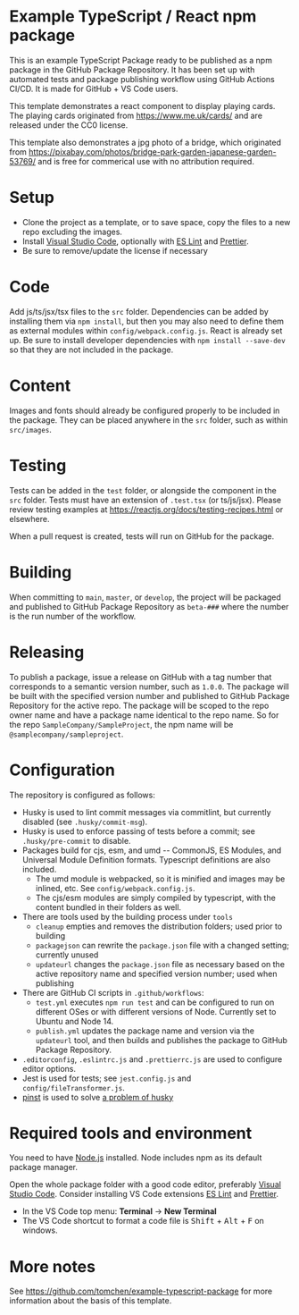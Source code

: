 # Example TypeScript / React npm package

This is an example TypeScript Package ready to be published as a npm package in the GitHub Package Repository. It has been set up with automated tests and package publishing workflow using GitHub Actions CI/CD. It is made for GitHub + VS Code users.

This template demonstrates a react component to display playing cards.  The playing cards originated from https://www.me.uk/cards/ and are released under the CC0 license.

This template also demonstrates a jpg photo of a bridge, which originated from https://pixabay.com/photos/bridge-park-garden-japanese-garden-53769/ and is free for commerical use with no attribution required.

# Setup

- Clone the project as a template, or to save space, copy the files to a new repo excluding the images.
- Install [Visual Studio Code](https://code.visualstudio.com/download), optionally with [ES Lint](https://marketplace.visualstudio.com/items?itemName=dbaeumer.vscode-eslint) and [Prettier](https://marketplace.visualstudio.com/items?itemName=esbenp.prettier-vscode).
- Be sure to remove/update the license if necessary

# Code

Add js/ts/jsx/tsx files to the `src` folder.  Dependencies can be added by installing them via `npm install`, but then you may also need to define them as external modules within `config/webpack.config.js`.  React is already set up.  Be sure to install developer dependencies with `npm install --save-dev` so that they are not included in the package.

# Content

Images and fonts should already be configured properly to be included in the package.  They can be placed anywhere in the `src` folder, such as within `src/images`.

# Testing

Tests can be added in the `test` folder, or alongside the component in the `src` folder.  Tests must have an extension of `.test.tsx` (or ts/js/jsx).  Please review testing examples at https://reactjs.org/docs/testing-recipes.html or elsewhere.

When a pull request is created, tests will run on GitHub for the package.

# Building

When committing to `main`, `master`, or `develop`, the project will be packaged and published to GitHub Package Repository as `beta-###` where the number is the run number of the workflow.

# Releasing

To publish a package, issue a release on GitHub with a tag number that corresponds to a semantic version number, such as `1.0.0`. The package will be built with the specified version number and published to GitHub Package Repository for the active repo.  The package will be scoped to the repo owner name and have a package name identical to the repo name. So for the repo `SampleCompany/SampleProject`, the npm name will be `@samplecompany/sampleproject`.

# Configuration

The repository is configured as follows:

- Husky is used to lint commit messages via commitlint, but currently disabled (see `.husky/commit-msg`).
- Husky is used to enforce passing of tests before a commit; see `.husky/pre-commit` to disable.
- Packages build for cjs, esm, and umd -- CommonJS, ES Modules, and Universal Module Definition formats.  Typescript definitions are also included.
  - The umd module is webpacked, so it is minified and images may be inlined, etc. See `config/webpack.config.js`.
  - The cjs/esm modules are simply compiled by typescript, with the content bundled in their folders as well.
- There are tools used by the building process under `tools`
  - `cleanup` empties and removes the distribution folders; used prior to building
  - `packagejson` can rewrite the `package.json` file with a changed setting; currently unused
  - `updateurl` changes the `package.json` file as necessary based on the active repository name and specified version number; used when publishing
- There are GitHub CI scripts in `.github/workflows`:
  - `test.yml` executes `npm run test` and can be configured to run on different OSes or with different versions of Node. Currently set to Ubuntu and Node 14.
  - `publish.yml` updates the package name and version via the `updateurl` tool, and then builds and publishes the package to GitHub Package Repository.
- `.editorconfig`, `.eslintrc.js` and `.prettierrc.js` are used to configure editor options.
- Jest is used for tests; see `jest.config.js` and `config/fileTransformer.js`.
- [pinst](https://github.com/typicode/pinst) is used to solve [a problem of husky](https://typicode.github.io/husky/#/?id=yarn-2)

# Required tools and environment

You need to have [Node.js](https://nodejs.org/en/download/) installed. Node includes npm as its default package manager.

Open the whole package folder with a good code editor, preferably [Visual Studio Code](https://code.visualstudio.com/download). Consider installing VS Code extensions [ES Lint](https://marketplace.visualstudio.com/items?itemName=dbaeumer.vscode-eslint) and [Prettier](https://marketplace.visualstudio.com/items?itemName=esbenp.prettier-vscode).

- In the VS Code top menu: **Terminal** -> **New Terminal**
- The VS Code shortcut to format a code file is <kbd>Shift</kbd> + <kbd>Alt</kbd> + <kbd>F</kbd> on windows.

# More notes

See https://github.com/tomchen/example-typescript-package for more information about the basis of this template.
